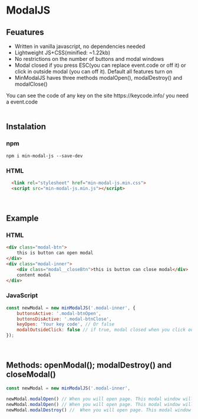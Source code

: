 # ModalJS

<h2>Feuatures</h2>
<ul>
  <li>Written in vanilla javascript, no dependencies needed</li>
  <li>Lightweight JS+CSS(minified: ~1.22kb)</li>
  <li>No restrictions on the number of buttons and modal windows</li>
  <li>Modal closed if you press ESC(you can replace event.code or off it) or click in outside modal (you can off it). Default all features turn on</li>
  <li>MinModalJS haves three methods modalOpen(), modalDestroy() and modalClose()</li>
</ul>
You can see the code of any key on the site https://keycode.info/ you need a event.code
<br>
<br>
<h2>Instalation</h2>
<h3>npm</h3>

```
npm i min-modal-js --save-dev
```
<h3>HTML</h3>

```html
  <link rel="stylesheet" href="min-modal-js.min.css">
  <script src="min-modal-js.min.js"></script>
```
<br>
<h2>Example</h2>
<h3>HTML</h3>

```html
<div class="modal-btn">
    this is button can open modal
</div>
<div class="modal-inner">
    <div class="modal__closeBtn">this is button can close modal</div>
    content modal
</div>
```
<h3>JavaScript</h3>

```javascript
const newModal = new minModalJS('.modal-inner', {
    buttonsActive: '.modal-btnOpen',
    buttonsDisActive: '.modal-btnClose',
    keyOpen: 'Your key code', // Or false
    modalOutsideClick: false // if true, modal closed when you click outside content modal
});
```
<br>
<h2>Methods: openModal(); modalDestroy() and closeModal()</h2>

```javascript
const newModal = new minModalJS('.modal-inner', 

newModal.modalOpen() // When you will open page. This modal window will open
newModal.modalOpen() // When you will open page. This modal window will close
newModal.modalDestroy() //  When you will open page. This modal window with inner content will removed
```
